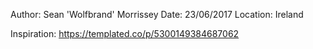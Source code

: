 Author: Sean 'Wolfbrand' Morrissey
Date: 23/06/2017
Location: Ireland

Inspiration: https://templated.co/p/5300149384687062
